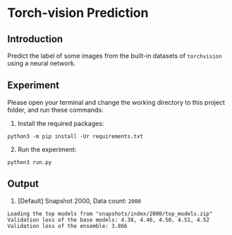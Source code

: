 # Torch-vision Prediction

## Introduction

Predict the label of some images from the built-in datasets of `torchvision` using a neural network.

## Experiment

Please open your terminal and change the working directory to this project folder, and run these commands:

1. Install the required packages:
```shell
python3 -m pip install -Ur requirements.txt
```

2. Run the experiment:
```shell
python3 run.py
```

## Output

1. \[Default\] Snapshot 2000, Data count: `2000`

```plaintext
Loading the top models from "snapshots/index/2000/top_models.zip"
Validation loss of the base models: 4.38, 4.46, 4.50, 4.51, 4.52
Validation loss of the ensemble: 3.866
```
